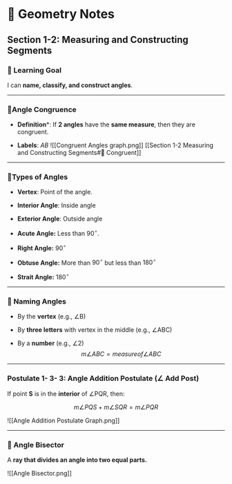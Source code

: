 # 📐 Geometry Notes

## Section 1-2: Measuring and Constructing Segments

### 📘 Learning Goal

I can **name, classify, and construct angles**.

___

### 🔹Angle Congruence

- **Definition***: If **2 angles** have the **same measure**, then they are congruent.
	
- **Labels**: $AB$
![[Congruent Angles graph.png]]
[[Section 1-2 Measuring and Constructing Segments#🔹 Congruent]]

___

### 🔹Types of Angles

- **Vertex**: Point of the angle.
	
- **Interior Angle**: Inside angle
	
- **Exterior Angle**: Outside angle
	
- **Acute Angle:** Less than $90^\circ$.
	
- **Right Angle:** $90^\circ$
	
- **Obtuse Angle:** More than $90^\circ$ but less than $180^\circ$
	
- **Strait Angle:** $180^\circ$

___

### 🔹 Naming Angles

- By the **vertex** (e.g., ∠B)
    
- By **three letters** with vertex in the middle (e.g., ∠ABC)
    
- By a **number** (e.g., ∠2)
$$m∠ABC=measure of ∠ABC$$
___

### Postulate 1- 3- 3: Angle Addition Postulate (∠ Add Post)

If point **S** is in the **interior** of ∠PQR, then:

$$m∠PQS+m∠SQR=m∠PQR$$

![[Angle Addition Postulate Graph.png]]

___

### 🔹 Angle Bisector

A **ray that divides an angle into two equal parts.**

![[Angle Bisector.png]]